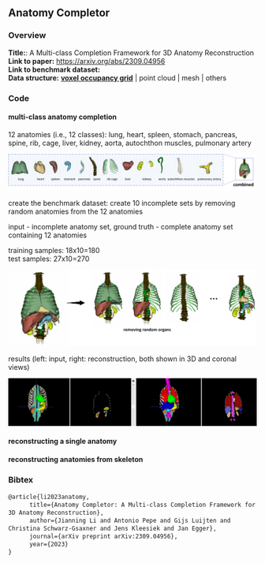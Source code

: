 
## Anatomy Completor


### Overview

**Title:**: A Multi-class Completion Framework for 3D Anatomy Reconstruction  <br> 
**Link to paper:** https://arxiv.org/abs/2309.04956 <br> 
**Link to benchmark dataset:** <br> 
**Data structure:** <ins>__voxel occupancy grid__</ins> | point cloud | mesh | others <br>


### Code


#### multi-class anatomy completion
12 anatomies (i.e., 12 classes): lung, heart, spleen, stomach, pancreas, spine, rib, cage, liver, kidney, aorta, autochthon muscles, pulmonary artery

![Alt text](./assests/multi_class_anatomy.png)

create the benchmark dataset: create 10 incomplete sets by removing random anatomies from the 12 anatomies   <br>

input - incomplete anatomy set, ground truth - complete anatomy set containing 12 anatomies <br>

training samples: 18x10=180 <br> test samples: 27x10=270

![Alt text](./assests/completor.png)


results (left: input, right: reconstruction, both shown in 3D and coronal views)

![Alt text](./assests/results.png)

#### reconstructing a single anatomy






#### reconstructing anatomies from skeleton





### Bibtex


```
@article{li2023anatomy,
      title={Anatomy Completor: A Multi-class Completion Framework for 3D Anatomy Reconstruction}, 
      author={Jianning Li and Antonio Pepe and Gijs Luijten and Christina Schwarz-Gsaxner and Jens Kleesiek and Jan Egger},
      journal={arXiv preprint arXiv:2309.04956},
      year={2023}
}
```

